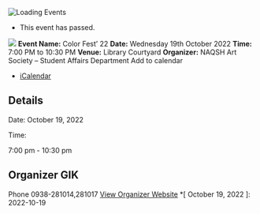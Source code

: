 ![Loading Events](https://giki.edu.pk/event/color-fest-22/)
  * This event has passed.


![](https://giki.edu.pk/wp-content/uploads/2022/10/Naqsh-ColorFest-2022.jpg)
**Event Name:** Color Fest’ 22
**Date:** Wednesday 19th October 2022
**Time:** 7:00 PM to 10:30 PM
**Venue:** Library Courtyard
**Organizer:** NAQSH Art Society – Student Affairs Department
Add to calendar 
  * [ iCalendar ](webcal://giki.edu.pk/event/color-fest-22/?ical=1)


##  Details  

Date: 
     October 19, 2022  

Time: 
    
7:00 pm - 10:30 pm 
## Organizer      GIK  

Phone 
     0938-281014,281017       [View Organizer Website](https://www.giki.edu.pk)
  *[ October 19, 2022 ]: 2022-10-19
